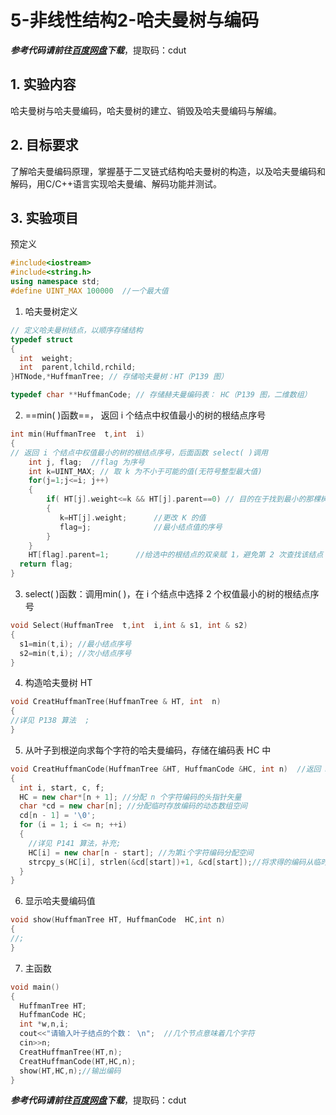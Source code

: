 # 5-非线性结构2-哈夫曼树与编码
***参考代码请前往[百度网盘](https://pan.baidu.com/s/1lAU_YlNtljSCk_uA-ZudjQ)下载***，提取码：cdut

## 1. 实验内容
哈夫曼树与哈夫曼编码，哈夫曼树的建立、销毁及哈夫曼编码与解编。
## 2. 目标要求
了解哈夫曼编码原理，掌握基于二叉链式结构哈夫曼树的构造，以及哈夫曼编码和解码，用C/C++语言实现哈夫曼编、解码功能并测试。
## 3. 实验项目

预定义

```c++
#include<iostream>
#include<string.h>
using namespace std;
#define UINT_MAX 100000  //一个最大值
```

1.  哈夫曼树定义
```c++
// 定义哈夫曼树结点，以顺序存储结构
typedef struct
{
  int  weight;
  int  parent,lchild,rchild;
}HTNode,*HuffmanTree; // 存储哈夫曼树：HT（P139 图）

typedef char **HuffmanCode; // 存储赫夫曼编码表： HC（P139 图，二维数组）
```
2. ==min( )函数==， 返回 i 个结点中权值最小的树的根结点序号
```c++
int min(HuffmanTree  t,int  i)
{
// 返回 i 个结点中权值最小的树的根结点序号，后面函数 select( )调用
    int j, flag;  //flag 为序号
    int k=UINT_MAX; // 取 k 为不小于可能的值(无符号整型最大值)
	for(j=1;j<=i; j++)
    {
        if( HT[j].weight<=k && HT[j].parent==0) // 目的在于找到最小的那棵树
	    {
		   k=HT[j].weight;		//更改 K 的值
		   flag=j;				//最小结点值的序号
	    }
    }
    HT[flag].parent=1;		//给选中的根结点的双亲赋 1，避免第 2 次查找该结点  应该也可以赋其他值  只为了下一次遍历跳过它
  return flag;
}
```
3. select( )函数：调用min( )，在 i 个结点中选择 2 个权值最小的树的根结点序号
```c++
void Select(HuffmanTree  t,int  i,int & s1, int & s2)
{
  s1=min(t,i); //最小结点序号
  s2=min(t,i); //次小结点序号
}
```
4. 构造哈夫曼树 HT
```c++
void CreatHuffmanTree(HuffmanTree & HT, int  n)
{
//详见 P138 算法  ;
}
```
5. 从叶子到根逆向求每个字符的哈夫曼编码，存储在编码表 HC 中
```c++
void CreatHuffmanCode(HuffmanTree &HT, HuffmanCode &HC, int n)  //返回 HC
{
  int i, start, c, f;
  HC = new char*[n + 1]; //分配 n 个字符编码的头指针矢量
  char *cd = new char[n]; //分配临时存放编码的动态数组空间
  cd[n - 1] = '\0';
  for (i = 1; i <= n; ++i)
  { 
    //详见 P141 算法，补充;
    HC[i] = new char[n - start]; //为第i个字符编码分配空间
    strcpy_s(HC[i], strlen(&cd[start])+1, &cd[start]);//将求得的编码从临时空间cd复制到HC的当前行中
  }
}
```
6. 显示哈夫曼编码值
```c++
void show(HuffmanTree HT, HuffmanCode  HC,int n)
{
//;
}
```
7. 主函数
```c++
void main()  
{  
  HuffmanTree HT;  
  HuffmanCode HC;  
  int *w,n,i;  
  cout<<"请输入叶子结点的个数： \n";  //几个节点意味着几个字符
  cin>>n;  
  CreatHuffmanTree(HT,n);  
  CreatHuffmanCode(HT,HC,n);  
  show(HT,HC,n);//输出编码  
}
```
***参考代码请前往[百度网盘](https://pan.baidu.com/s/1lAU_YlNtljSCk_uA-ZudjQ)下载***，提取码：cdut
